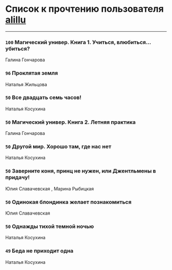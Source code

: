 # Список к прочтению пользователя [alillu](http://vk.com/id12304125)
---

### `100` Магический универ. Книга 1. Учиться, влюбиться... убиться?
Галина Гончарова

### `96` Проклятая земля
Наталья Жильцова

### `50` Все двадцать семь часов!
Наталья Косухина

### `50` Магический универ. Книга 2. Летняя практика
Галина Гончарова

### `50` Другой мир. Хорошо там, где нас нет
Наталья Косухина

### `50` Заверните коня, принц не нужен, или Джентльмены в придачу!
Юлия Славачевская , Марина Рыбицкая

### `50` Одинокая блондинка желает познакомиться
Юлия Славачевская

### `50` Однажды тихой темной ночью
Наталья Косухина

### `49` Беда не приходит одна
Наталья Косухина

